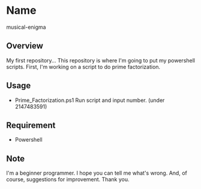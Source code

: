 # Name
musical-enigma

## Overview
My first repository...
This repository is where I'm going to put my powershell scripts.
First, I'm working on a script to do prime factorization.

## Usage
- Prime_Factorization.ps1
 Run script and input number. (under 2147483591)

## Requirement
- Powershell

## Note
I'm a beginner programmer.
I hope you can tell me what's wrong. And, of course, suggestions for improvement.
Thank you.
